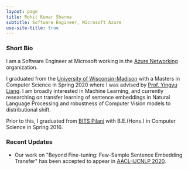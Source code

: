 ```yaml
---
layout: page
title: Rohit Kumar Sharma
subtitle: Software Engineer, Microsoft Azure
use-site-title: true
---
```


### Short Bio

I am a Software Engineer at Microsoft working in the [Azure Networking](https://azure.microsoft.com/en-us/product-categories/networking/) organization.

I graduated from the [University of Wisconsin-Madison](https://www.cs.wisc.edu/) with a Masters in Computer Science in Spring 2020 where I was advised by [Prof. Yingyu Liang](http://pages.cs.wisc.edu/~yliang/).
I am broadly interested in Machine Learning, and currently researching on transfer learning of sentence embeddings in Natural Language Processing and robustness of Computer Vision models to distributional shift.

Prior to this, I graduated from [BITS Pilani](https://www.bits-pilani.ac.in/) with B.E.(Hons.) in Computer Science in Spring 2016.

### Recent Updates

- Our work on "Beyond Fine-tuning: Few-Sample Sentence Embedding Transfer" has been accepted to appear in [AACL-IJCNLP 2020](http://aacl2020.org/).

